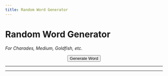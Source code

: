 ```yaml
---
title: Random Word Generator
---
```


# Random Word Generator

*For Charades, Medium, Goldfish, etc.*  

<div class="fs-8" style="text-align: center;">
<button  onclick='generateWord()' class="btn btn-red text-grey-lt-000">Generate Word</button>
</div>

---

<div id="newOutput" style="font-size: xx-large; text-align: center;"></div>

---

<div id="oldOutputs" style="font-size: large; text-align: center;"></div>


<script>
    function rD(i){return i[Math.floor(Math.random()*i.length)];} //draw a random item from a list.

    wordList = ['River', 'Train', 'Beautiful', 'Chip', 'Ant', 'Table', 'Firefighter', 'Hammer', 'Banana', 'Wedding', 'Shakespeare', 'Rodeo', 'Antarctica', 'Melt', 'Fireworks', 'Muscle', 'Heart', 'Ski', 'Cloud', 'Canoe', 'Cough', 'Waffle', 'Horse', 'Lamp', 'Soldier', 'Brush', 'Angel', 'Halloween', 'Voyage', 'Rollercoaster', 'England', 'Ring', 'Chalk', 'Nose', 'Ribbon', 'Tropical', 'Ocean', 'Space', 'Boil', 'Wild', 'Turtle', 'Kitchen', 'Actor', 'Cup', 'Ketchup', 'Playground', 'Hero', 'Strike', 'Mexico', 'Oatmeal', 'Camping', 'Slippers', 'North', 'Peel', 'Tree', 'Bicycle', 'Sticky', 'Short', 'Dolphin', 'Bathtub', 'Chef', 'Bat', 'Doughnut', 'Vacation', 'Mug', 'Fence', 'Canada', 'Crawl', 'Machine', 'Tower', 'Maze', 'Pop', 'Flower', 'Cart', 'Tiny', 'Castle', 'Bear', 'Couch', 'Doctor', 'Glove', 'Coffee', 'July Fourth', 'Ghost', 'Thumb', 'Pyramid', 'Fly', 'Cookie', 'Cabin', 'Hawaii', 'Horn', 'Rock', 'Whisky', 'Eagle', 'Blue', 'owl', 'Refrigerator', 'Teacher', 'Ball', 'Pretzel', 'Airport', 'Brother', 'Sky', 'China', 'Trip', 'Danger', 'Eye', 'Equipment', 'Burger', ]


    //test a more complicated version which includes english and chinese translations.

//{english:'',    pinyin:'',    hanzi:'',    symbol:''}

codenamesWords = [
{english:'Moon',    pinyin:'Yuè',    hanzi:'月',    symbol:''},
{english:'Mountain',    pinyin:'Shān',    hanzi:'山',    symbol:''},
{english:'Fire',    pinyin:'Huǒ',    hanzi:'火',    symbol:''},
{english:'Wood',    pinyin:'Mù',    hanzi:'木',    symbol:''},
{english:'Eye',    pinyin:'Mù',    hanzi:'目',    symbol:''},
{english:'Man',    pinyin:'Rén',    hanzi:'人',    symbol:''},
{english:'Hand',    pinyin:'Shǒu',    hanzi:'手',    symbol:''},
{english:'Mouth',    pinyin:'Kǒu',    hanzi:'口',    symbol:''},
{english:'Knife',    pinyin:'Dāo',    hanzi:'刀',    symbol:''},
{english:'Car',    pinyin:'Chē',    hanzi:'车',    symbol:''},
{english:'Net',    pinyin:'Wǎng',    hanzi:'网',    symbol:''},
{english:'Jade',    pinyin:'Yù',    hanzi:'玉',    symbol:''},
{english:'Soil',    pinyin:'Tǔ',    hanzi:'土',    symbol:''},
{english:'Plum',    pinyin:'Méi',    hanzi:'梅',    symbol:''},
{english:'Board',    pinyin:'Bǎn',    hanzi:'板',    symbol:''},
{english:'Scepter',    pinyin:'Rúyì',    hanzi:'如意',    symbol:''},
{english:'Turtle',    pinyin:'Guī',    hanzi:'龟',    symbol:''},
{english:'Radish',    pinyin:'Luóbo',    hanzi:'萝卜',    symbol:''},
{english:'Egg',    pinyin:'Dàn',    hanzi:'蛋',    symbol:''},
{english:'Chair',    pinyin:'Yǐzi',    hanzi:'椅子',    symbol:''},
{english:'Cellphone',    pinyin:'Shǒujī',    hanzi:'手机',    symbol:''},
{english:'Noon',    pinyin:'Zhōngwǔ',    hanzi:'中午',    symbol:''},
{english:'ENGLISH',    pinyin:'Wàimiàn',    hanzi:'外面',    symbol:''},
{english:'Beer',    pinyin:'Píjiǔ',    hanzi:'啤酒',    symbol:''},
{english:'Weekend',    pinyin:'Zhōumò',    hanzi:'周末',    symbol:''},
{english:'Basketball',    pinyin:'Lánqiú',    hanzi:'篮球',    symbol:''},
{english:'Water',    pinyin:'Shuǐ',    hanzi:'水',    symbol:''},
{english:'Movie',    pinyin:'Diànyǐng',    hanzi:'电影',    symbol:''},
{english:'Today',    pinyin:'Jīntiān',    hanzi:'今天',    symbol:''},
{english:'Money',    pinyin:'Qián',    hanzi:'钱',    symbol:''},
{english:'Photo',    pinyin:'Zhàopiàn',    hanzi:'照片',    symbol:''},
{english:'Cat',    pinyin:'Māo',    hanzi:'猫',    symbol:''},
{english:'Daughter',    pinyin:'Nǚér',    hanzi:'女儿',    symbol:''},
{english:'Son',    pinyin:'Érzi',    hanzi:'儿子',    symbol:''},
{english:'Little Brother',    pinyin:'Dìdi',    hanzi:'弟弟',    symbol:''},
{english:'Little Sister',    pinyin:'Mèimei',    hanzi:'妹妹',    symbol:''},
{english:'United States',    pinyin:'Měiguó',    hanzi:'美国',    symbol:''},
{english:'Fish',    pinyin:'Yú',    hanzi:'鱼',    symbol:''},
{english:'Shrimp',    pinyin:'Xiā',    hanzi:'虾',    symbol:''},
{english:'Beef',    pinyin:'Niúròu',    hanzi:'牛肉',    symbol:''},
{english:'Mutton',    pinyin:'Yángròu',    hanzi:'羊肉',    symbol:''},
{english:'Vowel',    pinyin:'Yuányīn',    hanzi:'元音',    symbol:''},
{english:'First Name',    pinyin:'Míngzi',    hanzi:'名字',    symbol:''},
{english:'China',    pinyin:'Zhōngguó',    hanzi:'中国',    symbol:''},
{english:'Book',    pinyin:'Shū',    hanzi:'书',    symbol:''},
{english:'Dog',    pinyin:'Gǒu',    hanzi:'狗',    symbol:''},
{english:'House',    pinyin:'Fángzi',    hanzi:'房子',    symbol:''},
{english:'Student',    pinyin:'Xuéshēng',    hanzi:'学生',    symbol:''},
{english:'Teacher',    pinyin:'Lǎoshī',    hanzi:'老师',    symbol:''},
{english:'Coffee',    pinyin:'Kāfēi',    hanzi:'咖啡',    symbol:''},
{english:'Father',    pinyin:'Bàba',    hanzi:'爸爸',    symbol:''},
{english:'Mother',    pinyin:'Māma',    hanzi:'妈妈',    symbol:''},
{english:'Big Brother',    pinyin:'Gēge',    hanzi:'哥哥',    symbol:''},
{english:'Big Sister',    pinyin:'Jiějie',    hanzi:'姐姐',    symbol:''},
{english:'Woman',    pinyin:'Nǚ',    hanzi:'女',    symbol:''},
{english:'Peace',    pinyin:'Ān',    hanzi:'安',    symbol:''},
{english:'Fruit',    pinyin:'Guǒ',    hanzi:'果',    symbol:''},
{english:'Field',    pinyin:'Tián',    hanzi:'田',    symbol:''},
{english:'Gold',    pinyin:'Jīn',    hanzi:'金',    symbol:''},
{english:'Silver',    pinyin:'Yín',    hanzi:'银',    symbol:''},
{english:'Lead',    pinyin:'Qiān',    hanzi:'铅',    symbol:''},
{english:'Tin',    pinyin:'Xī',    hanzi:'锡',    symbol:''},
{english:'Copper',    pinyin:'Tóng',    hanzi:'铜',    symbol:''},
{english:'Quicksilver',    pinyin:'Gǒng',    hanzi:'汞',    symbol:''},
{english:'Air',    pinyin:'Kōngqì',    hanzi:'空气',    symbol:''},
{english:'Wind',    pinyin:'Fēng',    hanzi:'风',    symbol:''},
{english:'Snow',    pinyin:'Xuě',    hanzi:'雪',    symbol:''},
{english:'Rain',    pinyin:'Yǔ',    hanzi:'雨',    symbol:''},
{english:'Sled',    pinyin:'Xuěqiāo',    hanzi:'雪橇',    symbol:''},
{english:'Squirrel',    pinyin:'Sōngshǔ',    hanzi:'松鼠',    symbol:''},
{english:'Mouse',    pinyin:'Shǔ',    hanzi:'鼠',    symbol:''},
{english:'Rabbit',    pinyin:'Tùzǐ',    hanzi:'兔子',    symbol:''},
{english:'Corgi',    pinyin:'Kē jī',    hanzi:'柯基',    symbol:''},
{english:'Poodle/VIP',    pinyin:'Guìbīn',    hanzi:'贵宾',    symbol:''},
{english:'ENGLISH',    pinyin:'Yēsū',    hanzi:'耶稣',    symbol:''},
{english:'Confucius',    pinyin:'Kǒngzǐ',    hanzi:'孔子',    symbol:''},
{english:'Jesus',    pinyin:'Lǎohǔ',    hanzi:'老虎',    symbol:''},
{english:'Wang Mang',    pinyin:'Wángmǎng',    hanzi:'王莽',    symbol:''},
{english:'Sun Tzu',    pinyin:'Sūnzi',    hanzi:'孙子',    symbol:''},
{english:'Mulan',    pinyin:'Mùlán',    hanzi:'木兰',    symbol:''},
{english:'Yellow River',    pinyin:'Huánghé',    hanzi:'黄河',    symbol:''},
{english:'Spear',    pinyin:'Máo',    hanzi:'矛',    symbol:''},
{english:'Pharoah',    pinyin:'Fǎlǎo',    hanzi:'法老',    symbol:''},
{english:'Moses',    pinyin:'Móxī',    hanzi:'摩西',    symbol:''},
{english:'Anaconda',    pinyin:'Shuǐ mǎng',    hanzi:'水蟒',    symbol:''},
{english:'Hippo',    pinyin:'Hémǎ',    hanzi:'河马',    symbol:''},
{english:'Ghost',    pinyin:'Guǐ',    hanzi:'鬼',    symbol:''},
{english:'Witch',    pinyin:'Wū',    hanzi:'巫',    symbol:''},
{english:'Broom',    pinyin:'Sàozhǒu',    hanzi:'扫帚',    symbol:''},
{english:'Castle',    pinyin:'Chéngbǎo',    hanzi:'城堡',    symbol:''},
{english:'Beard',    pinyin:'Húzi',    hanzi:'胡子',    symbol:''},
{english:'England',    pinyin:'Yīngguó',    hanzi:'英国',    symbol:''},
{english:'Yi qi (dino)',    pinyin:'Yìqí',    hanzi:'翼奇',    symbol:''},
{english:'Tooth',    pinyin:'Chǐ',    hanzi:'齿',    symbol:''},
{english:'Feather',    pinyin:'Yǔ',    hanzi:'羽',    symbol:''},
{english:'Rice Cake',    pinyin:'Niángāo',    hanzi:'年糕',    symbol:''},
{english:'Lettuce',    pinyin:'Shēngcài',    hanzi:'生菜',    symbol:''},
{english:'Chopsticks',    pinyin:'Kuàizi',    hanzi:'筷子',    symbol:''},
{english:'Steak',    pinyin:'Niú bā',    hanzi:'牛扒',    symbol:''},
{english:'Kebab',    pinyin:'Kǎoròu',    hanzi:'烤肉',    symbol:''},
{english:'String',    pinyin:'Chuàn',    hanzi:'串',    symbol:''},
{english:'Paper',    pinyin:'Zhǐ',    hanzi:'纸',    symbol:''},
{english:'Shallot',    pinyin:'Cōng',    hanzi:'葱',    symbol:''},
{english:'Electricity',    pinyin:'Diàn',    hanzi:'电',    symbol:''},
{english:'Gravity',    pinyin:'Zhòng',    hanzi:'重',    symbol:''},
{english:'Atom',    pinyin:'Yuánzǐ',    hanzi:'原子',    symbol:''},
{english:'Radiation',    pinyin:'Fúshè',    hanzi:'辐射',    symbol:''},
{english:'Acid',    pinyin:'Fúshè',    hanzi:'酸',    symbol:''},
]

    critterWords = [
        //animal-mammal
        {english:"Monkey",    pinyin:"",    hanzi:"",     symbol:"🐒"},
        {english:"Gorilla",    pinyin:"",    hanzi:"",     symbol:"🦍\uFE0F"},
        {english:"Dog",    pinyin:"",    hanzi:"",     symbol:"🐩"},
        {english:"Cat",    pinyin:"",    hanzi:"",     symbol:"🐈"},
        {english:"Tiger",    pinyin:"",    hanzi:"",     symbol:"🐅"},
        {english:"Horse",    pinyin:"",    hanzi:"",     symbol:"🐎"},
        {english:"Unicorn",    pinyin:"",    hanzi:"",     symbol:"🦄"},
        {english:"Deer",    pinyin:"",    hanzi:"",     symbol:"🦌"},
        {english:"Cow",    pinyin:"",    hanzi:"",     symbol:"🐄"},
        {english:"Pig",    pinyin:"",    hanzi:"",     symbol:"🐖"},
        {english:"Goat",    pinyin:"",    hanzi:"",     symbol:"🐐"},
        {english:"Camel",    pinyin:"",    hanzi:"",     symbol:"🐫"},
        {english:"Llama",    pinyin:"",    hanzi:"",     symbol:"🦙"},
        {english:"Giraffe",    pinyin:"",    hanzi:"",     symbol:"🦒"},
        {english:"Elephant",    pinyin:"",    hanzi:"",     symbol:"🐘"},
        {english:"Rhino",    pinyin:"",    hanzi:"",     symbol:"🦏"},
        {english:"Hippo",    pinyin:"",    hanzi:"",     symbol:"🦛"},
        {english:"Rat",    pinyin:"",    hanzi:"",     symbol:"🐀"},
        {english:"Rabbit",    pinyin:"",    hanzi:"",     symbol:"🐇"},
        {english:"Squirrel",    pinyin:"",    hanzi:"",     symbol:"🐿"},
        {english:"Hedgehog",    pinyin:"",    hanzi:"",     symbol:"🦔"},
        {english:"Bat",    pinyin:"",    hanzi:"",     symbol:"🦇"},
        {english:"Sloth",    pinyin:"",    hanzi:"",     symbol:"🦥"},
        {english:"Otter",    pinyin:"",    hanzi:"",     symbol:"🦦"},
        {english:"Skunk",    pinyin:"",    hanzi:"",     symbol:"🦨"},
        {english:"Kangaroo",    pinyin:"",    hanzi:"",     symbol:"🦘"},
        //animal-bird
        {english:"Rooster",    pinyin:"",    hanzi:"",     symbol:"🐓"},
        {english:"Penguin",    pinyin:"",    hanzi:"",     symbol:"🐧"},
        {english:"Duck",    pinyin:"",    hanzi:"",     symbol:"🦆"},
        {english:"Owl",    pinyin:"",    hanzi:"",     symbol:"🦉"},
        {english:"Flamingo",    pinyin:"",    hanzi:"",     symbol:"🦩"},
        {english:"Peacock",    pinyin:"",    hanzi:"",     symbol:"🦚"},
        //animal-amphibian
        {english:"Frog",    pinyin:"",    hanzi:"",     symbol:"🐸"},
        //animal-reptile
        {english:"Alligator",    pinyin:"",    hanzi:"",     symbol:"🐊"},
        {english:"Turtle",    pinyin:"",    hanzi:"",     symbol:"🐢"},
        {english:"Snake",    pinyin:"",    hanzi:"",     symbol:"🐍"},
        {english:"Dragon",    pinyin:"",    hanzi:"",     symbol:"🐉"},
        {english:"T-Rex",    pinyin:"",    hanzi:"",     symbol:"🐉"},
        //animal-marine
        {english:"Dolphin",    pinyin:"",    hanzi:"",     symbol:"🐬"},
        {english:"Fish",    pinyin:"",    hanzi:"",     symbol:"🐟"},
        {english:"Puffer Fish",    pinyin:"",    hanzi:"",     symbol:"🐡"},
        {english:"Shark",    pinyin:"",    hanzi:"",     symbol:"🦈"},
        {english:"Octopus",    pinyin:"",    hanzi:"",     symbol:"🐙"},
        //animal-bug
        {english:"Snail",    pinyin:"",    hanzi:"",     symbol:"🐌"},
        {english:"Butterfly",    pinyin:"",    hanzi:"",     symbol:"🦋"},
        {english:"Bee",    pinyin:"",    hanzi:"",     symbol:"🐝"},
        {english:"Cricket",    pinyin:"",    hanzi:"",     symbol:"🦗"},
        {english:"Spider",    pinyin:"",    hanzi:"",     symbol:"🕷"},
        {english:"Scorpion",    pinyin:"",    hanzi:"",     symbol:"🦂"},
        {english:"Mosquito",    pinyin:"",    hanzi:"",     symbol:"🦟"},
        {english:"Worm",    pinyin:"",    hanzi:"",     symbol:"🪱"},
        {english:"Microbe",    pinyin:"",    hanzi:"",     symbol:"🦠"},
        //food-asian / food-marine
        {english:"Crab",    pinyin:"",    hanzi:"",     symbol:"🦀"},
        {english:"Lobster",    pinyin:"",    hanzi:"",     symbol:"🦞"},
        {english:"Oyster",    pinyin:"",    hanzi:"",     symbol:"🦪"},
    ]

    natureWords = [
        //time
        {english:'Hourglass',    pinyin:'',    hanzi:'',    symbol:'⌛'},
        {english:'Alarm Clock',    pinyin:'',    hanzi:'',    symbol:'⏰'},
        //plants
        {english:"Flower",    pinyin:"",    hanzi:"",     symbol:"🌺"},
        {english:"Tree",    pinyin:"",    hanzi:"",     symbol:"🌲"},
        {english:"Cactus",    pinyin:"",    hanzi:"",     symbol:"🌵\uFE0F"},
        {english:"Leaf",    pinyin:"",    hanzi:"",     symbol:"🍁\uFE0F"},
        //place-map
        {english:"Earth",    pinyin:"",    hanzi:"",     symbol:"🌏"},
        {english:"Map",    pinyin:"",    hanzi:"",     symbol:"🗺"},
        {english:"Compass",    pinyin:"",    hanzi:"",     symbol:"🧭"},
        //place-geographic
        {english:"Mountain",    pinyin:"",    hanzi:"",     symbol:"⛰"},
        {english:"Volcano",    pinyin:"",    hanzi:"",     symbol:"🌋"},
        //sky & weather
        {english:"Moon",    pinyin:"",    hanzi:"",     symbol:"🌙"},
        {english:"Sun",    pinyin:"",    hanzi:"",     symbol:"☀"},
        {english:"Star",    pinyin:"",    hanzi:"",     symbol:"⭐"},
        {english:"Comet",    pinyin:"",    hanzi:"",     symbol:"🌠"},
        {english:"Cloud",    pinyin:"",    hanzi:"",     symbol:"☁"},
        {english:"Snow",    pinyin:"",    hanzi:"",     symbol:"❄"},
        {english:"Lightning",    pinyin:"",    hanzi:"",     symbol:"⚡"},
        {english:"Tornado",    pinyin:"",    hanzi:"",     symbol:"🌪"},
        {english:"Wind",    pinyin:"",    hanzi:"",     symbol:"🌬"},
        {english:"Rainbow",    pinyin:"",    hanzi:"",     symbol:"🌈"},
        {english:"Umbrella",    pinyin:"",    hanzi:"",     symbol:"☂"},
        {english:"Snowman",    pinyin:"",    hanzi:"",     symbol:"☃"},
        {english:"Fire",    pinyin:"",    hanzi:"",     symbol:"🔥"},
        {english:"Water",    pinyin:"",    hanzi:"",     symbol:"💧"},
        {english:"Ocean",    pinyin:"",    hanzi:"",     symbol:"🌊"},
    ]

    foodWords = [
        {english:'Apple',    pinyin:'',    hanzi:'',    symbol:'🍎'},
        {english:'Banana',    pinyin:'',    hanzi:'',    symbol:'🍌'},
        {english:'Coconut',    pinyin:'',    hanzi:'',    symbol:'🥥'},
        {english:'Mushroom',    pinyin:'',    hanzi:'',    symbol:'🍄'},
        {english:'Egg',    pinyin:'',    hanzi:'',    symbol:'🥚'},
        {english:'Cooking',    pinyin:'',    hanzi:'',    symbol:'🍳'},
        {english:'Popcorn',    pinyin:'',    hanzi:'',    symbol:'🍿'},
        {english:'Salt',    pinyin:'',    hanzi:'',    symbol:'🧂'},
        {english:'Beer',    pinyin:'',    hanzi:'',    symbol:'🍺'},
        {english:'Straw',    pinyin:'',    hanzi:'',    symbol:'🥤'},
        {english:'Ice',    pinyin:'',    hanzi:'',    symbol:'🧊'},
        {english:'Chopsticks',    pinyin:'',    hanzi:'',    symbol:'🥢'},
    ];


    personWords = [
        //face-costume
        {english:'Poo',    pinyin:'',    hanzi:'',    symbol:'💩'},
        {english:'Clown',    pinyin:'',    hanzi:'',    symbol:'🤡'},
        {english:'Ghost',    pinyin:'',    hanzi:'',    symbol:'👻'},
        {english:'Robot',    pinyin:'',    hanzi:'',    symbol:'🤖'},
        //hands
        {english:'Nail Polish',    pinyin:'',    hanzi:'',    symbol:'💅'},
        {english:'Selfie',    pinyin:'',    hanzi:'',    symbol:'🤳'},
        //body-parts
        {english:'Bicep',    pinyin:'',    hanzi:'',    symbol:'💪'},
        {english:'Foot',    pinyin:'',    hanzi:'',    symbol:'🦶'},
        {english:'Ear',    pinyin:'',    hanzi:'',    symbol:'👂'},
        {english:'Nose',    pinyin:'',    hanzi:'',    symbol:'👃'},
        {english:'Brain',    pinyin:'',    hanzi:'',    symbol:'🧠'},
        {english:'Heart',    pinyin:'',    hanzi:'',    symbol:'🫀'},
        {english:'Lungs',    pinyin:'',    hanzi:'',    symbol:'🫁'},
        {english:'Tooth',    pinyin:'',    hanzi:'',    symbol:'🦷'},
        {english:'Bone',    pinyin:'',    hanzi:'',    symbol:'🦴'},
        {english:'Eyes',    pinyin:'',    hanzi:'',    symbol:'👀'},
        {english:'Tongue',    pinyin:'',    hanzi:'',    symbol:'👅'},
        //person
        {english:'Baby',    pinyin:'',    hanzi:'',    symbol:'👶'},
        {english:'Beard',    pinyin:'',    hanzi:'',    symbol:'🧔'},
        {english:'Old Person',    pinyin:'',    hanzi:'',    symbol:'🧓'},
        //person-role
        {english:'Doctor',    pinyin:'',    hanzi:'',    symbol:'🧑‍⚕️'},
        {english:'Judge',    pinyin:'',    hanzi:'',    symbol:'🧑‍⚖️'},
        {english:'Farmer',    pinyin:'',    hanzi:'',    symbol:'🧑‍🌾'},
        {english:'Firefighter',    pinyin:'',    hanzi:'',    symbol:'🧑‍🚒'},
        {english:'Police',    pinyin:'',    hanzi:'',    symbol:'👮'},
        {english:'Princess',    pinyin:'',    hanzi:'',    symbol:'👸'},
        {english:'Pregnant',    pinyin:'',    hanzi:'',    symbol:'🤰'},
        //person-fantasy
        {english:'Angel',    pinyin:'',    hanzi:'',    symbol:'👼'},
        {english:'Santa Claus',    pinyin:'',    hanzi:'',    symbol:'🎅'},
        {english:'Superhero',    pinyin:'',    hanzi:'',    symbol:'🦸'},
        {english:'Wizard',    pinyin:'',    hanzi:'',    symbol:'🧙'},
        {english:'Fairy',    pinyin:'',    hanzi:'',    symbol:'🧚'},
        {english:'Vampire',    pinyin:'',    hanzi:'',    symbol:'🧛'},
        {english:'Mermaid',    pinyin:'',    hanzi:'',    symbol:'🧜'},
        {english:'Zombie',    pinyin:'',    hanzi:'',    symbol:'🧟'},
    ];

    artifactWords = [
        //transport-air
        {english:'Airplane',    pinyin:'',    hanzi:'',    symbol:'🛩'},
        {english:'Helicopter',    pinyin:'',    hanzi:'',    symbol:'🚁'},
        {english:'Rocketship',    pinyin:'',    hanzi:'',    symbol:'🚀'},
        {english:'Alien',    pinyin:'',    hanzi:'',    symbol:'🛸'},
        //transport-ground
        {english:'Train',    pinyin:'',    hanzi:'',    symbol:'🚂'},
        {english:'Car',    pinyin:'',    hanzi:'',    symbol:'🚗'},
        {english:'Wheelchair',    pinyin:'',    hanzi:'',    symbol:'🦽'},
        {english:'Scooter',    pinyin:'',    hanzi:'',    symbol:'🛴'},
        {english:'Skateboard',    pinyin:'',    hanzi:'',    symbol:'🛹'},
        //event
        {english:'Christmas Tree',    pinyin:'',    hanzi:'',    symbol:'🎄'},
        {english:'Fireworks',    pinyin:'',    hanzi:'',    symbol:'🎆'},
        //sport / game
        {english:'Yo-Yo',    pinyin:'',    hanzi:'',    symbol:'🪀'},
        {english:'Kite',    pinyin:'',    hanzi:'',    symbol:'🪁'},
        {english:'Billiards/Pool',    pinyin:'',    hanzi:'',    symbol:'🎱'},
        {english:'Video Games',    pinyin:'',    hanzi:'',    symbol:'🕹'},
        //arts & crafts
        {english:'Dice',    pinyin:'',    hanzi:'',    symbol:'🎲'},
        {english:'Chess',    pinyin:'',    hanzi:'',    symbol:'♟'},
        {english:'Acting',    pinyin:'',    hanzi:'',    symbol:'🎭'},
        {english:'Painting',    pinyin:'',    hanzi:'',    symbol:'🎨'},
        //musical-instrument
        {english:'Saxophone',    pinyin:'',    hanzi:'',    symbol:'🎷'},
        {english:'Accordian',    pinyin:'',    hanzi:'',    symbol:'🪗'},
        {english:'Guitar',    pinyin:'',    hanzi:'',    symbol:'🎸'},
        {english:'Piano',    pinyin:'',    hanzi:'',    symbol:'🎹'},
        {english:'Trumpet',    pinyin:'',    hanzi:'',    symbol:'🎺'},
        {english:'Violin',    pinyin:'',    hanzi:'',    symbol:'🎻'},
        {english:'Drum',    pinyin:'',    hanzi:'',    symbol:'🥁'},
        //light & video
        {english:'Television',    pinyin:'',    hanzi:'',    symbol:'📺'},
        {english:'Camera',    pinyin:'',    hanzi:'',    symbol:'📷'},
        {english:'Magnifying Glass',    pinyin:'',    hanzi:'',    symbol:'🔍'},
        {english:'Candle',    pinyin:'',    hanzi:'',    symbol:'🕯'},
        {english:'Lightbulb',    pinyin:'',    hanzi:'',    symbol:'💡'},
        //book-paper
        {english:'Book',    pinyin:'',    hanzi:'',    symbol:'📖'},
        {english:'Newspaper',    pinyin:'',    hanzi:'',    symbol:'📰'},
        //writing / office
        {english:'Pencil',    pinyin:'',    hanzi:'',    symbol:'✏'},
        {english:'Scissors',    pinyin:'',    hanzi:'',    symbol:'✂'},
        {english:'Trash',    pinyin:'',    hanzi:'',    symbol:'🗑'},
        //lock / tool
        {english:'Key',    pinyin:'',    hanzi:'',    symbol:'🗝'},
        {english:'Hammer',    pinyin:'',    hanzi:'',    symbol:'🔨'},
        {english:'Pickax',    pinyin:'',    hanzi:'',    symbol:'⛏'},
        {english:'Gun',    pinyin:'',    hanzi:'',    symbol:'🔫'},
        {english:'Bow and Arrow',    pinyin:'',    hanzi:'',    symbol:'🏹'},
        {english:'Saw',    pinyin:'',    hanzi:'',    symbol:'🪚'},
        {english:'Screwdriver',    pinyin:'',    hanzi:'',    symbol:'🪛'},
        {english:'Magnet',    pinyin:'',    hanzi:'',    symbol:'🧲'},
        //science / medical
        {english:'Telescope',    pinyin:'',    hanzi:'',    symbol:'🔭'},
        {english:'Syringe',    pinyin:'',    hanzi:'',    symbol:'💉'},
        {english:'Stethoscope',    pinyin:'',    hanzi:'',    symbol:'🩺'},
        //household
        {english:'Chair',    pinyin:'',    hanzi:'',    symbol:'🪑'},
        {english:'Toilet',    pinyin:'',    hanzi:'',    symbol:'🚽'},
        {english:'Plunger',    pinyin:'',    hanzi:'',    symbol:'🪠'},
        {english:'Shower',    pinyin:'',    hanzi:'',    symbol:'🚿'},
        {english:'Shave',    pinyin:'',    hanzi:'',    symbol:'🪒'},
        {english:'Broom',    pinyin:'',    hanzi:'',    symbol:'🧹'},
        {english:'Toilet Paper',    pinyin:'',    hanzi:'',    symbol:'🧻'},
        {english:'Soap',    pinyin:'',    hanzi:'',    symbol:'🧼'},
        {english:'Toothbrush',    pinyin:'',    hanzi:'',    symbol:'🪥'},
        {english:'Fire Extinguisher',    pinyin:'',    hanzi:'',    symbol:'🧯'},
        //other-object / flags / symbols
        {english:'Pirate',    pinyin:'',    hanzi:'',    symbol:'🏴‍☠️'},
    ];


    actionWords = [
        //person-activity
        {english:'Haircut',    pinyin:'',    hanzi:'',    symbol:'💇'},
        {english:'Dancing',    pinyin:'',    hanzi:'',    symbol:'💃'},
        {english:'Climbing',    pinyin:'',    hanzi:'',    symbol:'🧗'},
        //person-sport
        {english:'Fencing',    pinyin:'',    hanzi:'',    symbol:'🤺'},
        {english:'Horse Racing',    pinyin:'',    hanzi:'',    symbol:'🏇'},
        {english:'Snowboarding',    pinyin:'',    hanzi:'',    symbol:'🏂'},
        {english:'Golfing',    pinyin:'',    hanzi:'',    symbol:'🏌'},
        {english:'Surfing',    pinyin:'',    hanzi:'',    symbol:'🏄‍'},
        {english:'Rowing',    pinyin:'',    hanzi:'',    symbol:'🛶'},
        {english:'Swimming',    pinyin:'',    hanzi:'',    symbol:'🏊'},
        {english:'Lifting Weights',    pinyin:'',    hanzi:'',    symbol:'🏋'},
        {english:'Bike',    pinyin:'',    hanzi:'',    symbol:'🚴'},
        {english:'Cartwheel',    pinyin:'',    hanzi:'',    symbol:'🤸'},
        {english:'Wrestling',    pinyin:'',    hanzi:'',    symbol:'🤼'},
        {english:'Juggling',    pinyin:'',    hanzi:'',    symbol:'🤹'},
        //person-resting
        {english:'Sleeping',    pinyin:'',    hanzi:'',    symbol:'🛌'},
        //sport
        {english:'Soccer',    pinyin:'',    hanzi:'',    symbol:'⚽'},
        {english:'Baseball',    pinyin:'',    hanzi:'',    symbol:'⚾'},
        {english:'Basketball',    pinyin:'',    hanzi:'',    symbol:'🏀'},
        {english:'American Football',    pinyin:'',    hanzi:'',    symbol:'🏈'},
        {english:'Tennis',    pinyin:'',    hanzi:'',    symbol:'🎾'},
        {english:'Frisbee',    pinyin:'',    hanzi:'',    symbol:'🥏'},
        {english:'Bowling',    pinyin:'',    hanzi:'',    symbol:'🎳'},
        {english:'Ping Pong',    pinyin:'',    hanzi:'',    symbol:'🏓'},
        {english:'Boxing',    pinyin:'',    hanzi:'',    symbol:'🥊'},
        {english:'Kung Fu',    pinyin:'',    hanzi:'',    symbol:'🥋'},
        {english:'Fishing',    pinyin:'',    hanzi:'',    symbol:'🎣'},
    ];




    wordObjectList = [...critterWords,    ...natureWords, ...foodWords, ...artifactWords, ...personWords, ...actionWords,];

    currentWord = {english:"",    hanzi:"Nope",     symbol:"No"}; //Stores entire word object
    previousWord = ""; //Stores entire word object
    wordLog = ""; //Stores only the english portions of the words

    function generateWord(){
        //Move the words around
        previousWord = currentWord;
        wordLog = previousWord.english + "<br>" + wordLog;
        //Choose a random word from the wordlist
        currentWord = rD(wordObjectList);
        //rewrite page content
        document.getElementById("newOutput").innerHTML = currentWord.english + "<br>" + currentWord.chinese  + "   " + currentWord.symbol ;
        document.getElementById("oldOutputs").innerHTML = wordLog;


    }



</script>